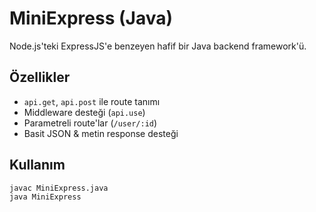 # MiniExpress (Java)

Node.js'teki ExpressJS'e benzeyen hafif bir Java backend framework'ü.

## Özellikler
- `api.get`, `api.post` ile route tanımı
- Middleware desteği (`api.use`)
- Parametreli route'lar (`/user/:id`)
- Basit JSON & metin response desteği

## Kullanım

```bash
javac MiniExpress.java
java MiniExpress

